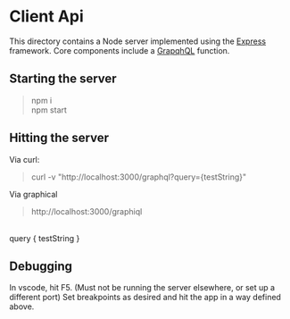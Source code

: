 # Client Api

This directory contains a Node server implemented using the [Express](https://expressjs.com/) framework. Core components include a [GrapqhQL](http://graphql.org/) function.

## Starting the server

> npm i <br>
> npm start

## Hitting the server

Via curl:
> curl -v "http://localhost:3000/graphql?query=\{testString\}"

Via graphical
> http://localhost:3000/graphiql
<br>
query { 
  testString
}

## Debugging

In vscode, hit F5. (Must not be running the server elsewhere, or set up a different port) Set breakpoints as desired and hit the app in a way defined above.

